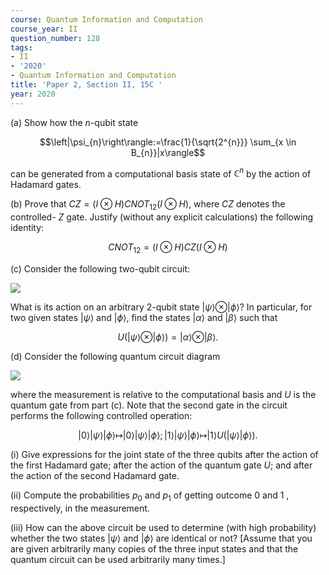 ```yaml
---
course: Quantum Information and Computation
course_year: II
question_number: 128
tags:
- II
- '2020'
- Quantum Information and Computation
title: 'Paper 2, Section II, 15C '
year: 2020
---
```




(a) Show how the $n$-qubit state

$$\left|\psi_{n}\right\rangle:=\frac{1}{\sqrt{2^{n}}} \sum_{x \in B_{n}}|x\rangle$$

can be generated from a computational basis state of $\mathbb{C}^{n}$ by the action of Hadamard gates.

(b) Prove that $C Z=(I \otimes H) C N O T_{12}(I \otimes H)$, where $C Z$ denotes the controlled- $Z$ gate. Justify (without any explicit calculations) the following identity:

$$C N O T_{12}=(I \otimes H) C Z(I \otimes H)$$

(c) Consider the following two-qubit circuit:

![](https://cdn.mathpix.com/cropped/2022_04_28_bbf15a0aea848371efd9g-084.jpg?height=95&width=488&top_left_y=589&top_left_x=372)

What is its action on an arbitrary 2-qubit state $|\psi\rangle \otimes|\phi\rangle ?$ In particular, for two given states $|\psi\rangle$ and $|\phi\rangle$, find the states $|\alpha\rangle$ and $|\beta\rangle$ such that

$$U(|\psi\rangle \otimes|\phi\rangle)=|\alpha\rangle \otimes|\beta\rangle .$$

(d) Consider the following quantum circuit diagram

![](https://cdn.mathpix.com/cropped/2022_04_28_bbf15a0aea848371efd9g-084.jpg?height=214&width=372&top_left_y=890&top_left_x=431)

where the measurement is relative to the computational basis and $U$ is the quantum gate from part (c). Note that the second gate in the circuit performs the following controlled operation:

$$|0\rangle|\psi\rangle|\phi\rangle \mapsto|0\rangle|\psi\rangle|\phi\rangle ;|1\rangle|\psi\rangle|\phi\rangle \mapsto|1\rangle U(|\psi\rangle|\phi\rangle) .$$

(i) Give expressions for the joint state of the three qubits after the action of the first Hadamard gate; after the action of the quantum gate $U$; and after the action of the second Hadamard gate.

(ii) Compute the probabilities $p_{0}$ and $p_{1}$ of getting outcome 0 and 1 , respectively, in the measurement.

(iii) How can the above circuit be used to determine (with high probability) whether the two states $|\psi\rangle$ and $|\phi\rangle$ are identical or not? [Assume that you are given arbitrarily many copies of the three input states and that the quantum circuit can be used arbitrarily many times.]